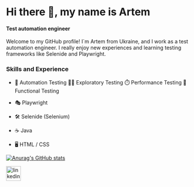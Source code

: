 # Hi there 👋, my name is Artem
#### Test automation engineer

Welcome to my GitHub profile! I`m Artem from Ukraine, and I work as a test automation engineer. I really enjoy new experiences and learning testing frameworks like Selenide and Playwright. 

### Skills and Experience
* 🤖 Automation Testing 🕵️‍♂️ Exploratory Testing ⏱️ Performance Testing 🧪 Functional Testing

* 🎭 Playwright
* 🛠️ Selenide (Selenium)

* ☕ Java
* 🖥️ HTML / CSS

[![Anurag's GitHub stats](https://github-readme-stats.vercel.app/api?username=ArtemMakar0v&show_icons=true&theme=transparent)](https://github.com/anuraghazra/github-readme-stats)

[<img src='https://cdn.jsdelivr.net/npm/simple-icons@3.0.1/icons/linkedin.svg' alt='linkedin' height='40'>](https://www.linkedin.com/in/artem-makarov-a75681116//)
